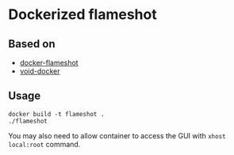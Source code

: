# Dockerized flameshot

## Based on

* [docker-flameshot](https://github.com/ManuelLR/docker-flameshot)
* [void-docker](https://github.com/void-linux/void-docker)

## Usage

```
docker build -t flameshot .
./flameshot
```

You may also need to allow container to access the GUI with `xhost local:root` command.
